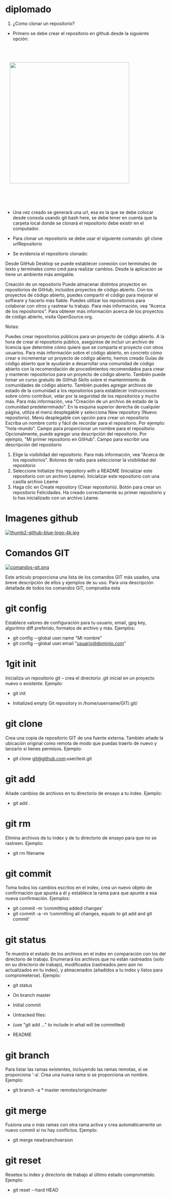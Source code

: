 ﻿# diplomado

1. ¿Como clonar un repositorio?
- Primero se debe crear el repositorio en github desde la siguiente opción:  

<br/>
<br/>
<br/>
<a href="https://blogger.googleusercontent.com/img/a/AVvXsEhX-2PrTQM5rC_ihSFePXoWAFU7niCaHss0Zfef4wIiCazbp6iWF7q_5bV7iK9h98-hXLRlufmTFx-SpogNrqXcuIGpRQA5R89iLOY8VP-m93TWlsCOG1HBn_iYmDGERWJ7y5TcmhRP-PRHFzNOpyRP2lZ9yuepuVdfq9PTHp-SSosydcDY3Sdom8dvfQ" style="margin-left: 1em; margin-right: 1em;"><img alt="" data-original-height="548" data-original-width="539" height="381" src="https://blogger.googleusercontent.com/img/a/AVvXsEhX-2PrTQM5rC_ihSFePXoWAFU7niCaHss0Zfef4wIiCazbp6iWF7q_5bV7iK9h98-hXLRlufmTFx-SpogNrqXcuIGpRQA5R89iLOY8VP-m93TWlsCOG1HBn_iYmDGERWJ7y5TcmhRP-PRHFzNOpyRP2lZ9yuepuVdfq9PTHp-SSosydcDY3Sdom8dvfQ=w375-h381" width="375" /></a>
<br/>
<br/>
<br/>
<br/>
<br/>

- Una vez creado se generará una url, esa es la que se debe colocar desde consola usando git bash here, se debe tener en cuenta que la carpeta local donde se clonará el repositorio debe existir en el computador. 



- Para clonar un repositorio se debe usar el siguiente comando: 
  git clone urlRepositorio 



- Se evidencia el repositorio clonado: 


Desde GitHub Desktop se puede establecer conexión con terminales de texto y terminales como cmd para realizar cambios. Desde la aplicación se tiene un ambiente más amigable.


Creación de un repositorio
Puede almacenar distintos proyectos en repositorios de GitHub, incluidos proyectos de código abierto. Con los proyectos de código abierto, puedes compartir el código para mejorar el software y hacerlo más fiable. Puedes utilizar los repositorios para colaborar con otros y rastrear tu trabajo. Para más información, vea "Acerca de los repositorios". Para obtener más información acerca de los proyectos de código abierto, visita OpenSource.org.

Notas:

Puedes crear repositorios públicos para un proyecto de código abierto. A la hora de crear el repositorio público, asegúrese de incluir un archivo de licencia que determine cómo quiere que se comparta el proyecto con otros usuarios. Para más información sobre el código abierto, en concreto cómo crear e incrementar un proyecto de código abierto, hemos creado Guías de código abierto que le ayudarán a desarrollar una comunidad de código abierto con la recomendación de procedimientos recomendados para crear y mantener repositorios para un proyecto de código abierto.
También puede tomar un curso gratuito de GitHub Skills sobre el mantenimiento de comunidades de código abierto.
También puedes agregar archivos de estado de la comunidad a los repositorios para establecer instrucciones sobre cómo contribuir, velar por la seguridad de los repositorios y mucho más. Para más información, vea "Creación de un archivo de estado de la comunidad predeterminado".
En la esquina superior derecha de cualquier página, utiliza el menú desplegable  y selecciona New repository (Nuevo repositorio).
Menú desplegable con opción para crear un repositorio
Escriba un nombre corto y fácil de recordar para el repositorio. Por ejemplo: "hola-mundo".
Campo para proporcionar un nombre para el repositorio
Opcionalmente, puede agregar una descripción del repositorio. Por ejemplo, "Mi primer repositorio en GitHub".
Campo para escribir una descripción del repositorio
1. Elige la visibilidad del repositorio. Para más información, vea "Acerca de los repositorios".
Botones de radio para seleccionar la visibilidad del repositorio
1. Seleccione Initialize this repository with a README (Inicializar este repositorio con un archivo Léame).
Inicializar este repositorio con una casilla archivo Léame
1. Haga clic en Create repository (Crear repositorio).
Botón para crear un repositorio
Felicidades. Ha creado correctamente su primer repositorio y lo has inicializado con un archivo Léame.

# Imagenes github
[![thumb2-github-blue-logo-4k.jpg](https://i.postimg.cc/BvLTG4Dt/thumb2-github-blue-logo-4k.jpg)](https://postimg.cc/DWhJrVxK)


# Comandos GIT

[![comandos-git.png](https://i.postimg.cc/xCn9yMwK/comandos-git.png)](https://postimg.cc/v12RGgHB)

Este artículo proporciona una lista de los comandos GIT más usados, una breve descripción de ellos y ejemplos de su uso. Para una descripción detallada de todos los comandos GIT, comprueba esta

# git config #

Establece valores de configuración para tu usuario, email, gpg key, algoritmo diff preferido, formatos de archivo y más. Ejemplos:

- git config --global user.name "Mi nombre"
- git config --global user.email "usuario@dominio.com"

# 1git init #

Inicializa un repositorio git – crea el directorio .git inicial en un proyecto nuevo o existente. Ejemplo:

- git init
 
- Initialized empty Git repository in /home/username/GIT/.git/
  
# git clone #

Crea una copia de repositorio GIT de una fuente externa. También añade la ubicación original como remota de modo que puedas traerlo de nuevo y lanzarlo si tienes permisos. Ejemplo:

- git clone git@github.com:user/test.git

# git add #

Añade cambios de archivos en tu directorio de ensayo a tu index. Ejemplo:

- git add .

# git rm #

Elimina archivos de tu index y de tu directorio de ensayo para que no se rastreen. Ejemplo:

- git rm filename

# git commit #

Toma todos los cambios escritos en el index, crea un nuevo objeto de confirmación que apunta a él y establece la rama para que apunte a esa nueva confirmación. Ejemplos:

- git commit -m ‘committing added changes’
- git commit -a -m ‘committing all changes, equals to git add and git commit’

# git status #

Te muestra el estado de los archivos en el index en comparación con los del directorio de trabajo. Enumerará los archivos que no están rastreados (solo en su directorio de trabajo), modificados (rastreados pero aún no actualizados en tu index), y almacenados (añadidos a tu index y listos para comprometerse). Ejemplo:

- git status
 
- On branch master 
- Initial commit 
- Untracked files: 
- (use "git add <file>..." to include in what will be committed) 
 
- README

# git branch #

Para listar las ramas existentes, incluyendo las ramas remotas, si se proporciona ‘-a’. Crea una nueva rama si se proporciona un nombre. Ejemplo:

- git branch -a * master remotes/origin/master

# git merge #

Fusiona una o más ramas con otra rama activa y crea automáticamente un nuevo commit si no hay conflictos. Ejemplo:

- git merge newbranchversion

# git reset #

Resetea tu index y directorio de trabajo al último estado comprometido. Ejemplo:

- git reset --hard HEAD



